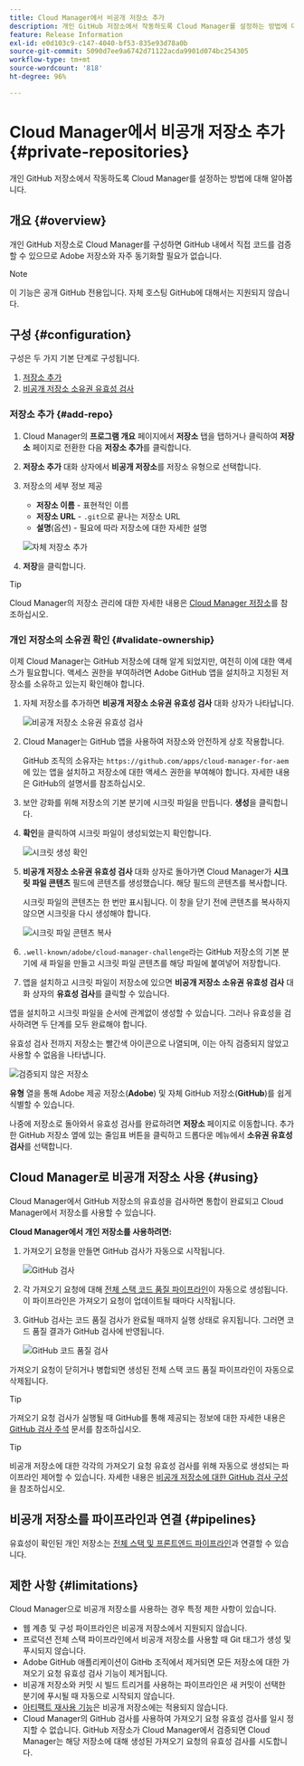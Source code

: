 ```yaml
---
title: Cloud Manager에서 비공개 저장소 추가
description: 개인 GitHub 저장소에서 작동하도록 Cloud Manager를 설정하는 방법에 대해 알아봅니다.
feature: Release Information
exl-id: e0d103c9-c147-4040-bf53-835e93d78a0b
source-git-commit: 5090d7ee9a6742d71122acda9901d074bc254305
workflow-type: tm+mt
source-wordcount: '818'
ht-degree: 96%

---
```



# Cloud Manager에서 비공개 저장소 추가 {#private-repositories}

개인 GitHub 저장소에서 작동하도록 Cloud Manager를 설정하는 방법에 대해 알아봅니다.

## 개요 {#overview}

개인 GitHub 저장소로 Cloud Manager를 구성하면 GitHub 내에서 직접 코드를 검증할 수 있으므로 Adobe 저장소와 자주 동기화할 필요가 없습니다.

>[!NOTE]
>
>이 기능은 공개 GitHub 전용입니다. 자체 호스팅 GitHub에 대해서는 지원되지 않습니다.

## 구성 {#configuration}

구성은 두 가지 기본 단계로 구성됩니다.

1. [저장소 추가](#add-repo)
1. [비공개 저장소 소유권 유효성 검사](#validate-ownership)



### 저장소 추가 {#add-repo}

1. Cloud Manager의 **프로그램 개요** 페이지에서 **저장소** 탭을 탭하거나 클릭하여 **저장소** 페이지로 전환한 다음 **저장소 추가**&#x200B;를 클릭합니다.

1. **저장소 추가** 대화 상자에서 **비공개 저장소**&#x200B;를 저장소 유형으로 선택합니다.

1. 저장소의 세부 정보 제공

   * **저장소 이름** - 표현적인 이름
   * **저장소 URL** - `.git`으로 끝나는 저장소 URL
   * **설명**(옵션) - 필요에 따라 저장소에 대한 자세한 설명

   ![자체 저장소 추가](/help/assets/repositories/add-own-github.png)

1. **저장**&#x200B;을 클릭합니다.

>[!TIP]
>
>Cloud Manager의 저장소 관리에 대한 자세한 내용은 [Cloud Manager 저장소](/help/managing-code/managing-repositories.md)를 참조하십시오.



### 개인 저장소의 소유권 확인 {#validate-ownership}

이제 Cloud Manager는 GitHub 저장소에 대해 알게 되었지만, 여전히 이에 대한 액세스가 필요합니다. 액세스 권한을 부여하려면 Adobe GitHub 앱을 설치하고 지정된 저장소를 소유하고 있는지 확인해야 합니다.

1. 자체 저장소를 추가하면 **비공개 저장소 소유권 유효성 검사** 대화 상자가 나타납니다.

   ![비공개 저장소 소유권 유효성 검사](/help/assets/repositories/private-repo-validate.png)

1. Cloud Manager는 GitHub 앱을 사용하여 저장소와 안전하게 상호 작용합니다.

   GitHub 조직의 소유자는 `https://github.com/apps/cloud-manager-for-aem`에 있는 앱을 설치하고 저장소에 대한 액세스 권한을 부여해야 합니다. 자세한 내용은 GitHub의 설명서를 참조하십시오.

1. 보안 강화를 위해 저장소의 기본 분기에 시크릿 파일을 만듭니다. **생성**&#x200B;을 클릭합니다.

1. **확인**&#x200B;을 클릭하여 시크릿 파일이 생성되었는지 확인합니다.

   ![시크릿 생성 확인](/help/assets/repositories/confirm-generation.png)

1. **비공개 저장소 소유권 유효성 검사** 대화 상자로 돌아가면 Cloud Manager가 **시크릿 파일 콘텐츠** 필드에 콘텐츠를 생성했습니다. 해당 필드의 콘텐츠를 복사합니다.

   시크릿 파일의 콘텐츠는 한 번만 표시됩니다. 이 창을 닫기 전에 콘텐츠를 복사하지 않으면 시크릿을 다시 생성해야 합니다.

   ![시크릿 파일 콘텐츠 복사](/help/assets/repositories/new-secret.png)

1. `.well-known/adobe/cloud-manager-challenge`라는 GitHub 저장소의 기본 분기에 새 파일을 만들고 시크릿 파일 콘텐츠를 해당 파일에 붙여넣어 저장합니다.

1. 앱을 설치하고 시크릿 파일이 저장소에 있으면 **비공개 저장소 소유권 유효성 검사** 대화 상자의 **유효성 검사**&#x200B;를 클릭할 수 있습니다.

앱을 설치하고 시크릿 파일을 순서에 관계없이 생성할 수 있습니다. 그러나 유효성을 검사하려면 두 단계를 모두 완료해야 합니다.

유효성 검사 전까지 저장소는 빨간색 아이콘으로 나열되며, 이는 아직 검증되지 않았고 사용할 수 없음을 나타냅니다.

![검증되지 않은 저장소](/help/assets/repositories/unvalidated-repo.png)

**유형** 열을 통해 Adobe 제공 저장소(**Adobe**) 및 자체 GitHub 저장소(**GitHub**)를 쉽게 식별할 수 있습니다.

나중에 저장소로 돌아와서 유효성 검사를 완료하려면 **저장소** 페이지로 이동합니다. 추가한 GitHub 저장소 옆에 있는 줄임표 버튼을 클릭하고 드롭다운 메뉴에서 **소유권 유효성 검사**&#x200B;를 선택합니다.



## Cloud Manager로 비공개 저장소 사용 {#using}

Cloud Manager에서 GitHub 저장소의 유효성을 검사하면 통합이 완료되고 Cloud Manager에서 저장소를 사용할 수 있습니다.

**Cloud Manager에서 개인 저장소를 사용하려면:**

1. 가져오기 요청을 만들면 GitHub 검사가 자동으로 시작됩니다.

   ![GitHub 검사](/help/assets/repositories/github-checks.png)

1. 각 가져오기 요청에 대해 [전체 스택 코드 품질 파이프라인](/help/using/managing-pipelines.md)이 자동으로 생성됩니다. 이 파이프라인은 가져오기 요청이 업데이트될 때마다 시작됩니다.

1. GitHub 검사는 코드 품질 검사가 완료될 때까지 실행 상태로 유지됩니다. 그러면 코드 품질 결과가 GitHub 검사에 반영됩니다.

   ![GitHub 코드 품질 검사](/help/assets/repositories/github-code-quality.png)

가져오기 요청이 닫히거나 병합되면 생성된 전체 스택 코드 품질 파이프라인이 자동으로 삭제됩니다.

>[!TIP]
>
>가져오기 요청 검사가 실행될 때 GitHub를 통해 제공되는 정보에 대한 자세한 내용은 [GitHub 검사 주석](github-annotations.md) 문서를 참조하십시오.

>[!TIP]
>
>비공개 저장소에 대한 각각의 가져오기 요청 유효성 검사를 위해 자동으로 생성되는 파이프라인 제어할 수 있습니다. 자세한 내용은 [비공개 저장소에 대한 GitHub 검사 구성](github-check-config.md)을 참조하십시오.



## 비공개 저장소를 파이프라인과 연결 {#pipelines}

유효성이 확인된 개인 저장소는 [전체 스택 및 프론트엔드 파이프라인](/help/overview/ci-cd-pipelines.md)과 연결할 수 있습니다.



## 제한 사항 {#limitations}

Cloud Manager으로 비공개 저장소를 사용하는 경우 특정 제한 사항이 있습니다.

* 웹 계층 및 구성 파이프라인은 비공개 저장소에서 지원되지 않습니다.
* 프로덕션 전체 스택 파이프라인에서 비공개 저장소를 사용할 때 Git 태그가 생성 및 푸시되지 않습니다.
* Adobe GitHub 애플리케이션이 GitHb 조직에서 제거되면 모든 저장소에 대한 가져오기 요청 유효성 검사 기능이 제거됩니다.
* 비공개 저장소와 커밋 시 빌드 트리거를 사용하는 파이프라인은 새 커밋이 선택한 분기에 푸시될 때 자동으로 시작되지 않습니다.
* [아티팩트 재사용 기능](/help/getting-started/project-setup.md#build-artifact-reuse)은 비공개 저장소에는 적용되지 않습니다.
* Cloud Manager의 GitHub 검사를 사용하여 가져오기 요청 유효성 검사를 일시 정지할 수 없습니다. GitHub 저장소가 Cloud Manager에서 검증되면 Cloud Manager는 해당 저장소에 대해 생성된 가져오기 요청의 유효성 검사를 시도합니다.
